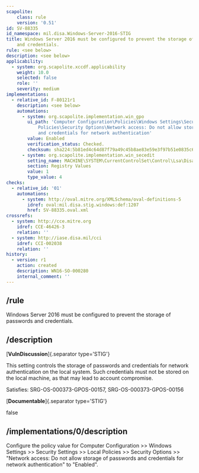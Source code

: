 ```yaml
---
scapolite:
    class: rule
    version: '0.51'
id: SV-88335
id_namespace: mil.disa.Windows-Server-2016-STIG
title: Windows Server 2016 must be configured to prevent the storage of passwords
    and credentials.
rule: <see below>
description: <see below>
applicability:
  - system: org.scapolite.xccdf.applicability
    weight: 10.0
    selected: false
    role: ''
    severity: medium
implementations:
  - relative_id: F-80121r1
    description: <see below>
    automations:
      - system: org.scapolite.implementation.win_gpo
        ui_path: 'Computer Configuration\Policies\Windows Settings\Security Settings\Local
            Policies\Security Options\Network access: Do not allow storage of passwords
            and credentials for network authentication'
        value: Enabled
        verification_status: Checked.
        checksum: sha224:5b81ed4c64d87f79a49c45b8ae83e59e3f97b51e0835c6597d533b5d
      - system: org.scapolite.implementation.win_secedit
        setting_name: MACHINE\SYSTEM\CurrentControlSet\Control\Lsa\DisableDomainCreds
        section: Registry Values
        value: 1
        type_value: 4
checks:
  - relative_id: '01'
    automations:
      - system: http://oval.mitre.org/XMLSchema/oval-definitions-5
        idref: oval:mil.disa.stig.windows:def:1207
        href: SV-88335.oval.xml
crossrefs:
  - system: http://cce.mitre.org
    idref: CCE-46426-3
    relation: ''
  - system: http://iase.disa.mil/cci
    idref: CCI-002038
    relation: ''
history:
  - version: r1
    action: created
    description: WN16-SO-000280
    internal_comment: ''
---
```



## /rule

Windows Server 2016 must be configured to prevent the storage of passwords and credentials.

## /description

[**VulnDiscussion**]{.separator type='STIG'}

This setting controls the storage of passwords and credentials for network authentication on the local system. Such credentials must not be stored on the local machine, as that may lead to account compromise.

Satisfies: SRG-OS-000373-GPOS-00157, SRG-OS-000373-GPOS-00156

[**Documentable**]{.separator type='STIG'}

false

## /implementations/0/description

Configure the policy value for Computer Configuration >> Windows Settings >> Security Settings >> Local Policies >> Security Options >> "Network access: Do not allow storage of passwords and credentials for network authentication" to "Enabled".
